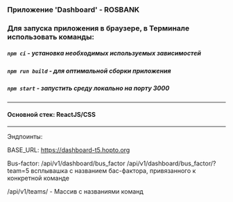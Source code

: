 ### Приложение 'Dashboard' - ROSBANK 

### Для запуска приложения в браузере, в Терминале использовать команды:

##### `npm ci` - установка необходимых используемых зависимостей

##### `npm run build` - для оптимальной сборки приложения

##### `npm start` - запустить среду локально на порту 3000

---

#### Основной стек: ReactJS/CSS

---
Эндпоинты:

BASE_URL: https://dashboard-t5.hopto.org

Bus-factor:
/api/v1/dashboard/bus_factor
/api/v1/dashboard/bus_factor/?team=5
 всплывашка с названием бас-фактора, привязанного к конкретной команде


/api/v1/teams/ - Массив с названиями команд

